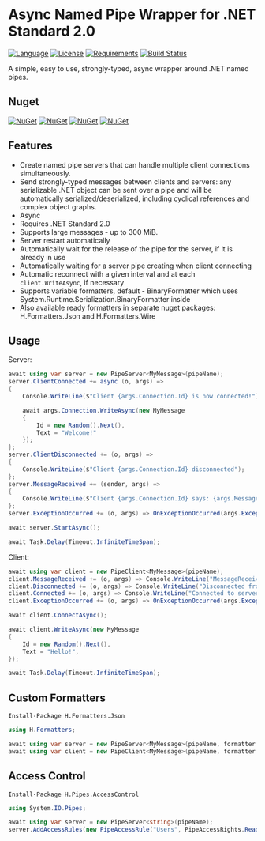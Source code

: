 # Async Named Pipe Wrapper for .NET Standard 2.0

[![Language](https://img.shields.io/badge/language-C%23-blue.svg?style=flat-square)](https://github.com/HavenDV/H.Pipes/search?l=C%23&o=desc&s=&type=Code) 
[![License](https://img.shields.io/github/license/HavenDV/H.Pipes.svg?label=License&maxAge=86400)](LICENSE.md) 
[![Requirements](https://img.shields.io/badge/Requirements-.NET%20Standard%202.0-blue.svg)](https://github.com/dotnet/standard/blob/master/docs/versions/netstandard2.0.md)
[![Build Status](https://github.com/HavenDV/H.Pipes/workflows/.NET%20Core/badge.svg?branch=master)](https://github.com/HavenDV/H.Pipes/actions?query=workflow%3A%22.NET+Core%22)

A simple, easy to use, strongly-typed, async wrapper around .NET named pipes.

## Nuget

[![NuGet](https://img.shields.io/nuget/dt/H.Pipes.svg?style=flat-square&label=H.Pipes)](https://www.nuget.org/packages/H.Pipes/)
[![NuGet](https://img.shields.io/nuget/dt/H.Pipes.AccessControl.svg?style=flat-square&label=H.Pipes.AccessControl)](https://www.nuget.org/packages/H.Pipes.AccessControl/)
[![NuGet](https://img.shields.io/nuget/dt/H.Formatters.Json.svg?style=flat-square&label=H.Formatters.Json)](https://www.nuget.org/packages/H.Formatters.Json/)
[![NuGet](https://img.shields.io/nuget/dt/H.Formatters.Wire.svg?style=flat-square&label=H.Formatters.Wire)](https://www.nuget.org/packages/H.Formatters.Wire/)

## Features

*  Create named pipe servers that can handle multiple client connections simultaneously.
*  Send strongly-typed messages between clients and servers: any serializable .NET object can be sent over a pipe and will be automatically serialized/deserialized, including cyclical references and complex object graphs.
*  Async
*  Requires .NET Standard 2.0
*  Supports large messages - up to 300 MiB.
*  Server restart automatically
*  Automatically wait for the release of the pipe for the server, if it is already in use
*  Automatically waiting for a server pipe creating when client connecting
*  Automatic reconnect with a given interval and at each `client.WriteAsync`, if necessary
*  Supports variable formatters, default - BinaryFormatter which uses System.Runtime.Serialization.BinaryFormatter inside
*  Also available ready formatters in separate nuget packages: H.Formatters.Json and H.Formatters.Wire

## Usage

Server:

```csharp
await using var server = new PipeServer<MyMessage>(pipeName);
server.ClientConnected += async (o, args) =>
{
    Console.WriteLine($"Client {args.Connection.Id} is now connected!");

    await args.Connection.WriteAsync(new MyMessage
    {
        Id = new Random().Next(),
        Text = "Welcome!"
    });
};
server.ClientDisconnected += (o, args) =>
{
    Console.WriteLine($"Client {args.Connection.Id} disconnected");
};
server.MessageReceived += (sender, args) =>
{
    Console.WriteLine($"Client {args.Connection.Id} says: {args.Message}");
};
server.ExceptionOccurred += (o, args) => OnExceptionOccurred(args.Exception);

await server.StartAsync();

await Task.Delay(Timeout.InfiniteTimeSpan);
```

Client:

```csharp
await using var client = new PipeClient<MyMessage>(pipeName);
client.MessageReceived += (o, args) => Console.WriteLine("MessageReceived: " + args.Message);
client.Disconnected += (o, args) => Console.WriteLine("Disconnected from server");
client.Connected += (o, args) => Console.WriteLine("Connected to server");
client.ExceptionOccurred += (o, args) => OnExceptionOccurred(args.Exception);

await client.ConnectAsync();

await client.WriteAsync(new MyMessage
{
    Id = new Random().Next(),
    Text = "Hello!",
});

await Task.Delay(Timeout.InfiniteTimeSpan);
```

## Custom Formatters
```
Install-Package H.Formatters.Json
```

```csharp
using H.Formatters;

await using var server = new PipeServer<MyMessage>(pipeName, formatter: new JsonFormatter());
await using var client = new PipeClient<MyMessage>(pipeName, formatter: new JsonFormatter());
```

## Access Control
```
Install-Package H.Pipes.AccessControl
```

```csharp
using System.IO.Pipes;

await using var server = new PipeServer<string>(pipeName);
server.AddAccessRules(new PipeAccessRule("Users", PipeAccessRights.ReadWrite, AccessControlType.Allow));
```